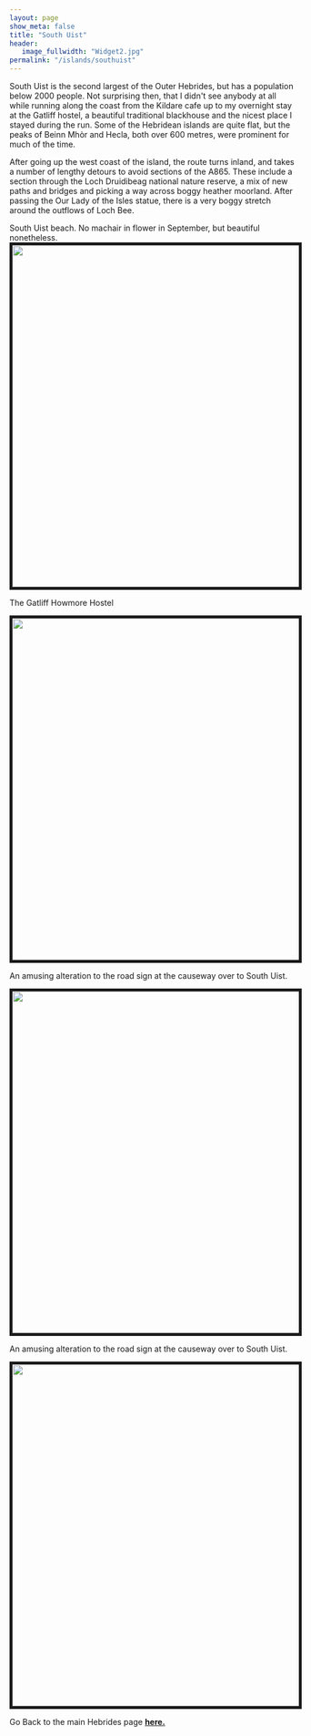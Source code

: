 ```yaml
---
layout: page
show_meta: false
title: "South Uist"
header:
   image_fullwidth: "Widget2.jpg"
permalink: "/islands/southuist"
---
```

South Uist is the second largest of the Outer Hebrides, but has a population below 2000 people. Not surprising then, that I didn't see anybody at all while running along the coast from the Kildare cafe up to my overnight stay at the Gatliff hostel, a beautiful traditional blackhouse and the nicest place I stayed during the run. Some of the Hebridean islands are quite flat, but the peaks of Beinn Mhòr and Hecla, both over 600 metres, were prominent for much of the time.

After going up the west coast of the island, the route turns inland, and takes a number of lengthy detours to avoid sections of the A865. These include a section through the Loch Druidibeag national nature reserve, a mix of new paths and bridges and picking a way across boggy heather moorland. After passing the Our Lady of the Isles statue, there is a very boggy stretch around the outflows of Loch Bee. 

South Uist beach. No machair in flower in September, but beautiful nonetheless.
<img src="{{ site.urlimg }}IMG_20190904_123221177_HDR.jpg" width="800" height="600" border="5">

The Gatliff Howmore Hostel

<img src="{{ site.urlimg }}IMG_20190905_091537067_HDR.jpg" width="800" height="600" border="5">

An amusing alteration to the road sign at the causeway over to South Uist.

<img src="{{ site.urlimg }}MG_20190905_092959897.jpg" width="800" height="600" border="5">

An amusing alteration to the road sign at the causeway over to South Uist.

<img src="{{ site.urlimg }}IMG_20190905_112131591_HDR.jpg" width="800" height="600" border="5">

Go Back to the main Hebrides page **<a href="{{ site.url }}{{ site.baseurl }}/islands/hebrides">here.</a>**
